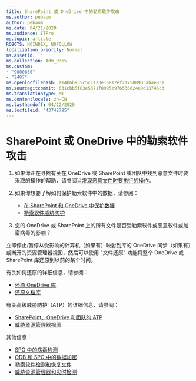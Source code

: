 ```yaml
---
title: SharePoint 或 OneDrive 中的勒索软件攻击
ms.author: pebaum
author: pebaum
ms.date: 04/21/2020
ms.audience: ITPro
ms.topic: article
ROBOTS: NOINDEX, NOFOLLOW
localization_priority: Normal
ms.assetid: ''
ms.collection: Adm_O365
ms.custom:
- "9000650"
- "2487"
ms.openlocfilehash: a14b6b935c5cc123e16812ef217588903abae831
ms.sourcegitcommit: 631cbb5f03e5371f0995e976536d24e9d13746c3
ms.translationtype: MT
ms.contentlocale: zh-CN
ms.lasthandoff: 04/22/2020
ms.locfileid: "43742795"
---
```

# <a name="ransomware-attack-in-sharepoint-or-onedrive"></a>SharePoint 或 OneDrive 中的勒索软件攻击

1.  如果你正在寻找有关在 OneDrive 或 SharePoint 或团队中找到恶意文件时要采取的操作的帮助，请参阅[当发现恶意文件时要执行的操作](https://support.office.com/en-ie/article/what-to-do-when-a-malicious-file-is-found-in-sharepoint-online-onedrive-or-microsoft-teams-01e902ad-a903-4e0f-b093-1e1ac0c37ad2)。
2. 如果你想要了解如何保护勒索软件中的数据，请参阅：
    - [在 SharePoint 和 OneDrive 中保护数据](https://docs.microsoft.com/sharepoint/safeguarding-your-data) 
    - [勒索软件威胁防护](https://docs.microsoft.com/windows/security/threat-protection/intelligence/ransomware-malware)    

3.  您的 OneDrive 或 SharePoint 上的所有文件是否受勒索软件或恶意软件或加密病毒的影响？ 

立即停止/暂停从受影响的计算机（如果有）映射到库的 OneDrive 同步（如果有）或断开的资源管理器视图，然后可以使用 "文件还原" 功能将整个 OneDrive 或 SharePoint 库还原到以前的某个时间。 

有关如何还原的详细信息，请参阅：

- [还原 OneDrive 库](https://support.office.com/article/restore-your-onedrive-fa231298-759d-41cf-bcd0-25ac53eb8a150)
- [还原文档库](https://support.office.com/article/restore-a-document-library-317791c3-8bd0-4dfd-8254-3ca90883d39a)

有关高级威胁防护（ATP）的详细信息，请参阅：
- [SharePoint、OneDrive 和团队的 ATP](https://docs.microsoft.com/office365/securitycompliance/atp-for-spo-odb-and-teams)
- [威胁资源管理器视图](https://docs.microsoft.com/office365/securitycompliance/threat-explorer-views)

其他信息：

- [SPO 中的病毒检测](https://docs.microsoft.com/office365/securitycompliance/virus-detection-in-spo)</br>
- [ODB 和 SPO 中的数据加密](https://docs.microsoft.com/office365/securitycompliance/data-encryption-in-odb-and-spo)</br>
- [勒索软件检测和恢复文件](https://support.office.com/article/Ransomware-detection-and-recovering-your-files-0d90ec50-6bfd-40f4-acc7-b8c12c73637f)</br>
- [威胁资源管理器和实时检测](https://docs.microsoft.com/office365/securitycompliance/threat-explorer-views)